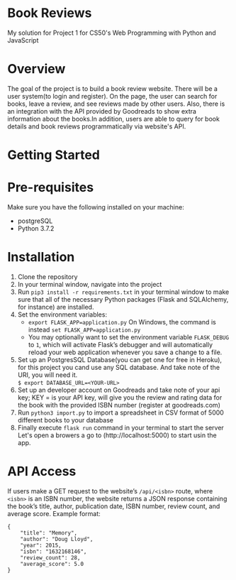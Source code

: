 # Book Reviews
My solution for Project 1 for CS50's Web Programming with Python and JavaScript

# Overview
The goal of the project is to build a book review website. There will be a user system(to login and register). On the page, the user can search for books, leave a review, and see reviews made by other users. Also, there is an integration with the API provided by Goodreads to show extra information about the books.In addition, users are able to query for book details and book reviews programmatically via website's API.

# Getting Started

# Pre-requisites
Make sure you have the following installed on your machine:
- postgreSQL
- Python 3.7.2

# Installation
1. Clone the repository
2. In your terminal window, navigate into the project
3. Run `pip3 install -r requirements.txt` in your terminal window to make sure that all of the necessary Python packages (Flask and SQLAlchemy, for instance) are installed.
4. Set the environment variables:
    - `export FLASK_APP=application.py` On Windows, the command is instead `set FLASK_APP=application.py`
    - You may optionally want to set the environment variable `FLASK_DEBUG` to `1`, which will activate Flask’s debugger and will automatically reload your web application             whenever you save a change to a file.
5. Set up an PostgresSQL Database(you can get one for free in Heroku), for this project you cand use any SQL database. And take note of the URI, you will need it.<br />
   `$ export DATABASE_URL=<YOUR-URL>`
6. Set up an developer account on Goodreads and take note of your api key; KEY = is your API key, will give you the review and rating data for the book with the provided ISBN      number (register at goodreads.com)
7. Run `python3 import.py` to import a spreadsheet in CSV format of 5000 different books to your database
8. Finally execute `flask run` command in your terminal to start the server<br />
   Let's open a browers a go to (http://localhost:5000) to start usin the app.

# API Access
If users make a GET request to the website’s `/api/<isbn>` route, where `<isbn>` is an ISBN number, the website returns a JSON response containing the book’s title, author, publication date, ISBN number, review count, and average score. Example format:
```
{
    "title": "Memory",
    "author": "Doug Lloyd",
    "year": 2015,
    "isbn": "1632168146",
    "review_count": 28,
    "average_score": 5.0
}
```
